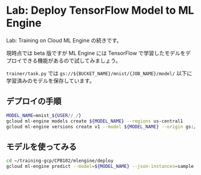 # Lab: Deploy TensorFlow Model to ML Engine

Lab: Training on Cloud ML Engine の続きです。

現時点では beta 版ですが ML Engine には TensorFlow で学習したモデルをデプロイできる機能があるので試してみましょう。

`trainer/task.py` では `gs://${BUCKET_NAME}/mnist/{JOB_NAME}/model/` 以下に学習済みのモデルを保存しています。

## デプロイの手順

```sh
MODEL_NAME=mnist_${USER//_/}
gcloud ml-engine models create ${MODEL_NAME} --regions us-central1
gcloud ml-engine versions create v1 --model ${MODEL_NAME} --origin gs://${BUCKET_NAME}/mnist/${JOB_NAME}/model
```

## モデルを使ってみる

```sh
cd ~/training-gcp/CPB102/mlengine/deploy
gcloud ml-engine predict --model=${MODEL_NAME} --json-instances=sample.json
```
